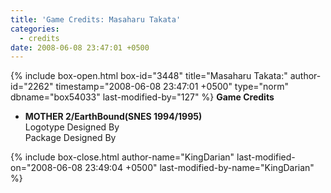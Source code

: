 ```yaml
---
title: 'Game Credits: Masaharu Takata'
categories:
  - credits
date: 2008-06-08 23:47:01 +0500
---
```

{% include box-open.html box-id="3448" title="Masaharu Takata:" author-id="2262" timestamp="2008-06-08 23:47:01 +0500" type="norm" dbname="box54033" last-modified-by="127" %}
<b>Game Credits</b>

<UL>

<LI><b>MOTHER 2/EarthBound(SNES 1994/1995)</b><BR />
Logotype Designed By<BR />
Package Designed By</LI>

</UL>
{% include box-close.html author-name="KingDarian" last-modified-on="2008-06-08 23:49:04 +0500" last-modified-by-name="KingDarian" %}
